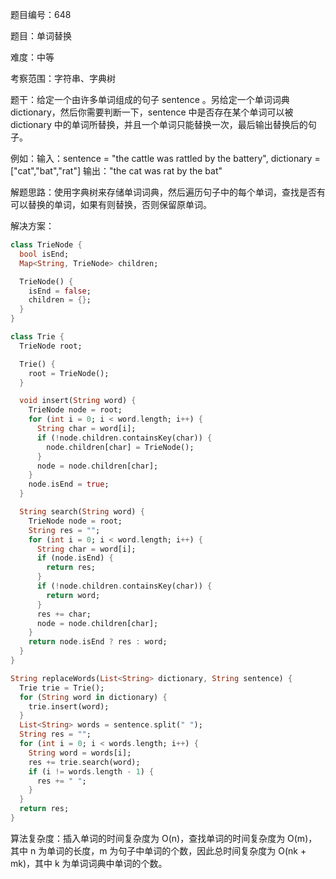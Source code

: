 题目编号：648

题目：单词替换

难度：中等

考察范围：字符串、字典树

题干：给定一个由许多单词组成的句子 sentence 。另给定一个单词词典 dictionary，然后你需要判断一下，sentence 中是否存在某个单词可以被 dictionary 中的单词所替换，并且一个单词只能替换一次，最后输出替换后的句子。

例如：输入：sentence = "the cattle was rattled by the battery", dictionary = ["cat","bat","rat"]
输出："the cat was rat by the bat"

解题思路：使用字典树来存储单词词典，然后遍历句子中的每个单词，查找是否有可以替换的单词，如果有则替换，否则保留原单词。

解决方案：

```dart
class TrieNode {
  bool isEnd;
  Map<String, TrieNode> children;

  TrieNode() {
    isEnd = false;
    children = {};
  }
}

class Trie {
  TrieNode root;

  Trie() {
    root = TrieNode();
  }

  void insert(String word) {
    TrieNode node = root;
    for (int i = 0; i < word.length; i++) {
      String char = word[i];
      if (!node.children.containsKey(char)) {
        node.children[char] = TrieNode();
      }
      node = node.children[char];
    }
    node.isEnd = true;
  }

  String search(String word) {
    TrieNode node = root;
    String res = "";
    for (int i = 0; i < word.length; i++) {
      String char = word[i];
      if (node.isEnd) {
        return res;
      }
      if (!node.children.containsKey(char)) {
        return word;
      }
      res += char;
      node = node.children[char];
    }
    return node.isEnd ? res : word;
  }
}

String replaceWords(List<String> dictionary, String sentence) {
  Trie trie = Trie();
  for (String word in dictionary) {
    trie.insert(word);
  }
  List<String> words = sentence.split(" ");
  String res = "";
  for (int i = 0; i < words.length; i++) {
    String word = words[i];
    res += trie.search(word);
    if (i != words.length - 1) {
      res += " ";
    }
  }
  return res;
}
```

算法复杂度：插入单词的时间复杂度为 O(n)，查找单词的时间复杂度为 O(m)，其中 n 为单词的长度，m 为句子中单词的个数，因此总时间复杂度为 O(nk + mk)，其中 k 为单词词典中单词的个数。